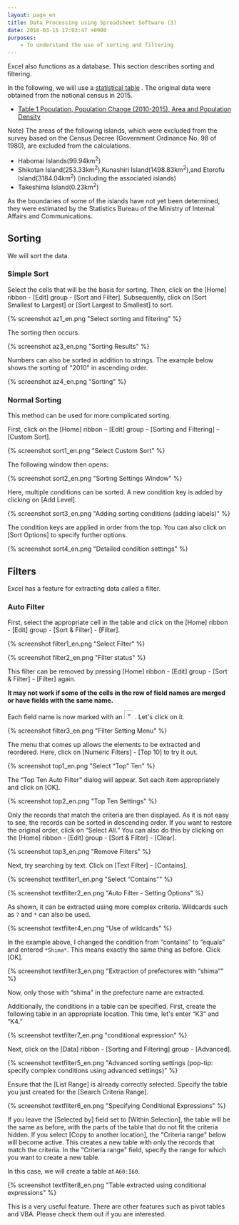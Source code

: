 ```yaml
---
layout: page_en
title: Data Processing using Spreadsheet Software (3)
date: 2016-03-15 17:03:47 +0900
purposes:
    - To understand the use of sorting and filtering
---
```


Excel also functions as a database. This section describes sorting and filtering.

In the following, we will use a [statistical table](./population.xlsx) . The original data were obtained from the national census in 2015.

-   [Table 1 Population, Population Change (2010-2015), Area and Population Density](http://www.e-stat.go.jp/SG1/estat/GL08020103.do?_csvDownload_&fileId=000007591144&releaseCount=2)

<div class="panel panel-default">
<div class="panel-body">
Note) The areas of the following islands, which were excluded from the survey based on the Census Decree (Government Ordinance No. 98 of 1980), are excluded from the calculations.
<ul>
<li>Habomai Islands(99.94km<sup>2</sup>)</li>
<li>Shikotan Island(253.33km<sup>2</sup>),Kunashiri Island(1498.83km<sup>2</sup>),and Etorofu Island(3184.04km<sup>2</sup>) (including the associated islands)</li>
<li>Takeshima Island(0.23km<sup>2</sup>)</li>
</ul>
As the boundaries of some of the islands have not yet been determined, they were estimated by the Statistics Bureau of the Ministry of Internal Affairs and Communications.
</div>
</div>


Sorting
------

We will sort the data.

### Simple Sort

Select the cells that will be the basis for sorting. Then, click on the [Home] ribbon - [Edit] group - [Sort and Filter]. Subsequently, click on [Sort Smallest to Largest] or [Sort Largest to Smallest] to sort.

{% screenshot az1_en.png "Select sorting and filtering" %}

The sorting then occurs.

{% screenshot az3_en.png "Sorting Results" %}

Numbers can also be sorted in addition to strings. The example below shows the sorting of "2010" in ascending order.

{% screenshot az4_en.png "Sorting" %}

### Normal Sorting

This method can be used for more complicated sorting.

First, click on the [Home] ribbon – [Edit] group – [Sorting and Filtering] – [Custom Sort].

{% screenshot sort1_en.png "Select Custom Sort" %}

The following window then opens:

{% screenshot sort2_en.png "Sorting Settings Window" %}

Here, multiple conditions can be sorted. A new condition key is added by clicking on [Add Level].

{% screenshot sort3_en.png "Adding sorting conditions (adding labels)" %}

The condition keys are applied in order from the top. You can also click on [Sort Options] to specify further options.

{% screenshot sort4_en.png "Detailed condition settings" %}


Filters
--------

Excel has a feature for extracting data called a filter.

### Auto Filter

First, select the appropriate cell in the table and click on the [Home] ribbon - [Edit] group - [Sort & Filter] - [Filter].

{% screenshot filter1_en.png "Select Filter" %}

{% screenshot filter2_en.png "Filter status" %}

This filter can be removed by pressing [Home] ribbon - [Edit] group - [Sort & Filter] - [Filter] again.

**It may not work if some of the cells in the row of field names are merged or have fields with the same name.**

Each field name is now marked with an ![](pic/filter.png) . Let's click on it.

{% screenshot filter3_en.png "Filter Setting Menu" %}

The menu that comes up allows the elements to be extracted and reordered. Here, click on [Numeric Filters] - [Top 10] to try it out.

{% screenshot top1_en.png "Select “Top” Ten" %}

The “Top Ten Auto Filter” dialog will appear. Set each item appropriately and click on [OK].

{% screenshot top2_en.png "Top Ten Settings" %}

Only the records that match the criteria are then displayed. As it is not easy to see, the records can be sorted in descending order. 
If you want to restore the original order, click on “Select All.” You can also do this by clicking on the [Home] ribbon - [Edit] group - [Sort & Filter] - [Clear].

{% screenshot top3_en.png "Remove Filters" %}

Next, try searching by text. Click on [Text Filter] – [Contains].

{% screenshot textfilter1_en.png "Select “Contains”" %}

{% screenshot textfilter2_en.png "Auto Filter - Setting Options" %}

As shown, it can be extracted using more complex criteria. Wildcards such as `?` and `*` can also be used.

{% screenshot textfilter4_en.png "Use of wildcards" %}

In the example above, I changed the condition from “contains” to “equals” and entered `*Shima*`. This means exactly the same thing as before. Click [OK].

{% screenshot textfilter3_en.png "Extraction of prefectures with “shima”" %}

Now, only those with “shima” in the prefecture name are extracted.

Additionally, the conditions in a table can be specified. 
First, create the following table in an appropriate location. This time, let's enter “K3” and “K4.”

{% screenshot textfilter7_en.png "conditional expression" %}

Next, click on the [Data] ribbon - [Sorting and Filtering] group - [Advanced].

{% screenshot textfilter5_en.png "Advanced sorting settings (pop-tip: specify complex conditions using advanced settings)" %}

Ensure that the [List Range] is already correctly selected. 
Specify the table you just created for the [Search Criteria Range].

{% screenshot textfilter6_en.png "Specifying Conditional Expressions" %}

If you leave the [Selected by] field set to [Within Selection], the table will be the same as before, with the parts of the table that do not fit the criteria hidden. 
If you select [Copy to another location], the "Criteria range" below will become active. 
This creates a new table with only the records that match the criteria. In the "Criteria range" field, specify the range for which you want to create a new table.

In this case, we will create a table at `A60:I60`.

{% screenshot textfilter8_en.png "Table extracted using conditional expressions" %}

This is a very useful feature.
There are other features such as pivot tables and VBA. Please check them out if you are interested.
